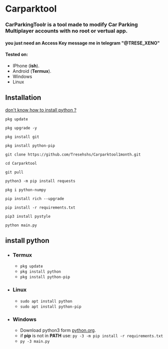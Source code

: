 # Carparktool

<h3>CarParkingToolr is a tool made to modify Car Parking Multiplayer accounts with no root or vertual app.</h3>
<h4>you just need an Access Key message me in telegram "@TRESE_XENO"</h4>


#### Tested on:
- IPhone (**ish**).
- Android (**Termux**).
- Windows
- Linux

## Installation
[don't know how to install python ?](#install-python)
```
pkg update

pkg upgrade -y

pkg install git

pkg install python-pip

git clone https://github.com/Tresehshs/Carparktool1month.git

cd Carparktool

git pull

python3 -m pip install requests

pkg i python-numpy

pip install rich --upgrade

pip install -r requirements.txt

pip3 install pystyle

python main.py
```

## install python

- ### Termux
    - `pkg update`
    - `pkg install python`
    - `pkg install python-pip`

- ### Linux
    - `sudo apt install python`
    - `sudo apt install python-pip`

- ### Windows
    - Download python3 form [python.org](https://www.python.org/downloads/).
    - if **pip** is not in **PATH** use: `py -3 -m pip install -r requirements.txt`
    - `py -3 main.py`

